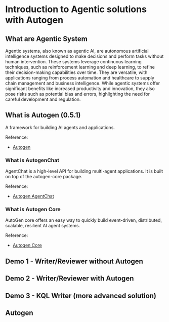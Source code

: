 # Introduction to Agentic solutions with Autogen

## What are Agentic System

Agentic systems, also known as agentic AI, are autonomous artificial intelligence systems designed to make decisions and perform tasks without human intervention. These systems leverage continuous learning techniques, such as reinforcement learning and deep learning, to refine their decision-making capabilities over time. They are versatile, with applications ranging from process automation and healthcare to supply chain management and business intelligence. While agentic systems offer significant benefits like increased productivity and innovation, they also pose risks such as potential bias and errors, highlighting the need for careful development and regulation.

## What is Autogen (0.5.1)

A framework for building AI agents and applications.

Reference:
- [Autogen](https://microsoft.github.io/autogen/stable/index.html)

### What is AutogenChat

AgentChat is a high-level API for building multi-agent applications. It is built on top of the autogen-core package. 

Reference:
- [Autogen AgentChat](https://microsoft.github.io/autogen/stable/user-guide/agentchat-user-guide/index.html)

### What is Autogen Core

AutoGen core offers an easy way to quickly build event-driven, distributed, scalable, resilient AI agent systems.

Reference:
- [Autogen Core](https://microsoft.github.io/autogen/stable/user-guide/core-user-guide/index.html)

## Demo 1 - Writer/Reviewer without Autogen

## Demo 2 - Writer/Reviewer with Autogen

## Demo 3 - KQL Writer (more advanced solution)

## Autogen
